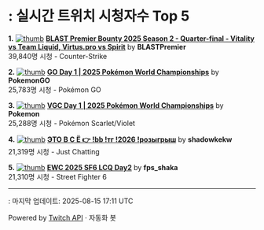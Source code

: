 # : 실시간 트위치 시청자수 Top 5

**1.** [![thumb](https://static-cdn.jtvnw.net/previews-ttv/live_user_blastpremier-320x180.jpg)](https://twitch.tv/BLASTPremier)
**[BLAST Premier Bounty 2025 Season 2 - Quarter-final - Vitality vs Team Liquid, Virtus.pro vs Spirit](https://twitch.tv/BLASTPremier)** by **BLASTPremier**<br>39,840명 시청  - Counter-Strike

**2.** [![thumb](https://static-cdn.jtvnw.net/previews-ttv/live_user_pokemongo-320x180.jpg)](https://twitch.tv/PokemonGO)
**[GO Day 1 | 2025 Pokémon World Championships](https://twitch.tv/PokemonGO)** by **PokemonGO**<br>25,783명 시청  - Pokémon GO

**3.** [![thumb](https://static-cdn.jtvnw.net/previews-ttv/live_user_pokemon-320x180.jpg)](https://twitch.tv/Pokemon)
**[VGC Day 1 | 2025 Pokémon World Championships](https://twitch.tv/Pokemon)** by **Pokemon**<br>25,288명 시청  - Pokémon Scarlet/Violet

**4.** [![thumb](https://static-cdn.jtvnw.net/previews-ttv/live_user_shadowkekw-320x180.jpg)](https://twitch.tv/shadowkekw)
**[ЭТО В С Ё  👉 !bb !тг !2026 !розыгрыш](https://twitch.tv/shadowkekw)** by **shadowkekw**<br>21,319명 시청  - Just Chatting

**5.** [![thumb](https://static-cdn.jtvnw.net/previews-ttv/live_user_fps_shaka-320x180.jpg)](https://twitch.tv/fps_shaka)
**[EWC 2025 SF6 LCQ Day2](https://twitch.tv/fps_shaka)** by **fps_shaka**<br>21,310명 시청  - Street Fighter 6


---
: 마지막 업데이트: 2025-08-15 17:11 UTC

Powered by [Twitch API](https://dev.twitch.tv/docs/api/reference) · 자동화 봇